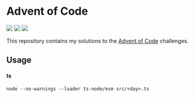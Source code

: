 # Advent of Code

![](https://img.shields.io/badge/day%20📅-11-blue)
![](https://img.shields.io/badge/stars%20⭐-18-yellow)
![](https://img.shields.io/badge/days%20completed-9-red)


This repository contains my solutions to the [Advent of Code](https://adventofcode.com/) challenges.

## Usage

#### ts

```
node --no-warnings --loader ts-node/esm src/<day>.ts
```